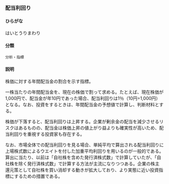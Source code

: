 <div style="display:none;">

## [あ行](securities-terms?id=あ行)
## [か行](securities-terms?id=か行)
## [さ行](securities-terms?id=さ行)
## [た行](securities-terms?id=た行)
## [な行](securities-terms?id=な行)
## [は行](securities-terms?id=は行)

</div>

### 配当利回り

#### ひらがな

はいとうりまわり

#### 分類

`分析・指標`

#### 説明

株価に対する年間配当金の割合を示す指標。
 
一株当たりの年間配当金を、現在の株価で割って求める。たとえば、現在株価が1,000円で、配当金が年10円であった場合、配当利回りは1％（10円÷1,000円）となる。なお、投資をするときは、年間配当金の予想値で計算し、判断材料とする。
 
株価が下落すると、配当利回りは上昇する。企業が剰余金の配当を減少させるリスクはあるものの、配当金は株価上昇の値上がり益よりも確実性が高いため、配当利回りを重視する投資家も存在する。
 
なお、市場全体での配当利回りを見る場合、単純平均で算出される配当利回りに上場株式数によるウエイトを付した加重平均利回りを用いるのが一般的である。算出に当たり、以前は「自社株を含めた発行済株式数」で計算していたが、「自社株を除く発行済株式数」で計算する方法が主流になりつつある。企業の株主還元策として自社株を買い消却する動きが拡大しており、より実態に近い投資指標にするための措置である。

<div style="display:none;">

## [ま行](securities-terms?id=ま行)
## [や行](securities-terms?id=や行)
## [ら行](securities-terms?id=ら行)
## [わ行](securities-terms?id=わ行)
## [英数字・記号](securities-terms?id=英数字・記号)

</div>


